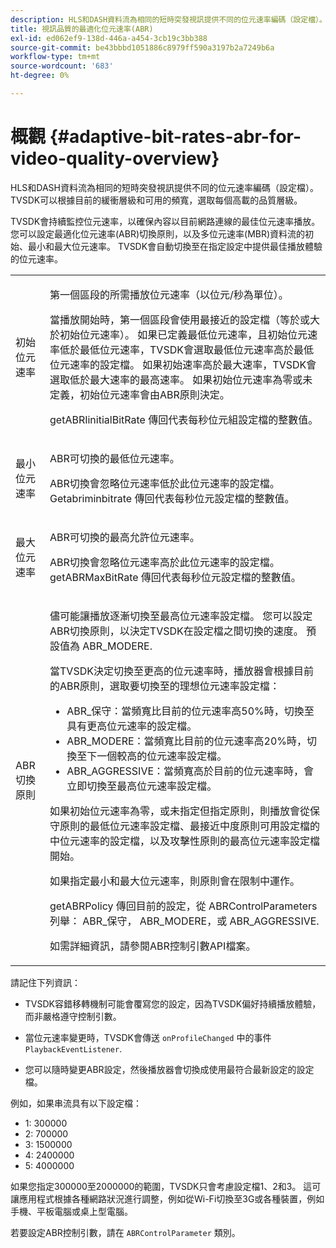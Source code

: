 ```yaml
---
description: HLS和DASH資料流為相同的短時突發視訊提供不同的位元速率編碼（設定檔）。 TVSDK可以根據目前的緩衝層級和可用的頻寬，選取每個高載的品質層級。
title: 視訊品質的最適化位元速率(ABR)
exl-id: ed062ef9-138d-446a-a454-3cb19c3bb388
source-git-commit: be43bbbd1051886c8979ff590a3197b2a7249b6a
workflow-type: tm+mt
source-wordcount: '683'
ht-degree: 0%

---
```


# 概觀 {#adaptive-bit-rates-abr-for-video-quality-overview}

HLS和DASH資料流為相同的短時突發視訊提供不同的位元速率編碼（設定檔）。 TVSDK可以根據目前的緩衝層級和可用的頻寬，選取每個高載的品質層級。

TVSDK會持續監控位元速率，以確保內容以目前網路連線的最佳位元速率播放。 您可以設定最適化位元速率(ABR)切換原則，以及多位元速率(MBR)資料流的初始、最小和最大位元速率。 TVSDK會自動切換至在指定設定中提供最佳播放體驗的位元速率。

<table id="table_AF838E082235406AA359BF1C1A77F85F"> 
 <tbody> 
  <tr> 
   <td colname="col01"> 初始位元速率 </td> 
   <td colname="col2"> <p>第一個區段的所需播放位元速率（以位元/秒為單位）。 </p> <p>當播放開始時，第一個區段會使用最接近的設定檔（等於或大於初始位元速率）。 如果已定義最低位元速率，且初始位元速率低於最低位元速率，TVSDK會選取最低位元速率高於最低位元速率的設定檔。 如果初始速率高於最大速率，TVSDK會選取低於最大速率的最高速率。 如果初始位元速率為零或未定義，初始位元速率會由ABR原則決定。 </p> <p><span class="codeph"> getABRIinitialBitRate</span> 傳回代表每秒位元組設定檔的整數值。 </p> </td> 
  </tr> 
  <tr> 
   <td colname="col01"> 最小位元速率 </td> 
   <td colname="col2"> <p>ABR可切換的最低位元速率。 </p> <p>ABR切換會忽略位元速率低於此位元速率的設定檔。 <span class="codeph"> Getabriminbitrate</span> 傳回代表每秒位元設定檔的整數值。 </p> </td> 
  </tr> 
  <tr> 
   <td colname="col01"> 最大位元速率 </td> 
   <td colname="col2"> <p>ABR可切換的最高允許位元速率。 </p> <p>ABR切換會忽略位元速率高於此位元速率的設定檔。 <span class="codeph"> getABRMaxBitRate</span> 傳回代表每秒位元設定檔的整數值。 </p> </td> 
  </tr> 
  <tr> 
   <td colname="col01"> ABR切換原則 </td> 
   <td colname="col2"> <p>儘可能讓播放逐漸切換至最高位元速率設定檔。 您可以設定ABR切換原則，以決定TVSDK在設定檔之間切換的速度。 預設值為 <span class="codeph"> ABR_MODERE</span>. </p> <p>當TVSDK決定切換至更高的位元速率時，播放器會根據目前的ABR原則，選取要切換至的理想位元速率設定檔： 
     <ul id="ul_AC9C99D84A3B4A8DBD1A05CC05DEE771"> 
      <li id="li_B79C0AA2CBFB42FF98A257CEC9C400BA"><span class="codeph"> ABR_保守</span>：當頻寬比目前的位元速率高50%時，切換至具有更高位元速率的設定檔。 </li> 
      <li id="li_38CC3A95D8634F359D0F7C273D0108C0"><span class="codeph"> ABR_MODERE</span>：當頻寬比目前的位元速率高20%時，切換至下一個較高的位元速率設定檔。 </li> 
      <li id="li_E845C035420D4B3FB2B179F448F8CA85"><span class="codeph"> ABR_AGGRESSIVE</span>：當頻寬高於目前的位元速率時，會立即切換至最高位元速率設定檔。 </li> 
     </ul> </p> <p>如果初始位元速率為零，或未指定但指定原則，則播放會從保守原則的最低位元速率設定檔、最接近中度原則可用設定檔的中位元速率的設定檔，以及攻擊性原則的最高位元速率設定檔開始。 </p> <p>如果指定最小和最大位元速率，則原則會在限制中運作。 </p> <p> <span class="codeph"> getABRPolicy</span> 傳回目前的設定，從 <span class="codeph"> ABRControlParameters</span> 列舉： <span class="codeph"> ABR_保守</span>， <span class="codeph"> ABR_MODERE</span>，或 <span class="codeph"> ABR_AGGRESSIVE</span>. </p> <p>如需詳細資訊，請參閱ABR控制引數API檔案。 </p> </td> 
  </tr> 
 </tbody> 
</table>

請記住下列資訊：

* TVSDK容錯移轉機制可能會覆寫您的設定，因為TVSDK偏好持續播放體驗，而非嚴格遵守控制引數。
* 當位元速率變更時，TVSDK會傳送 `onProfileChanged` 中的事件 `PlaybackEventListener`.

* 您可以隨時變更ABR設定，然後播放器會切換成使用最符合最新設定的設定檔。

例如，如果串流具有以下設定檔：

* 1: 300000
* 2: 700000
* 3: 1500000
* 4: 2400000
* 5: 4000000

如果您指定300000至2000000的範圍，TVSDK只會考慮設定檔1、2和3。 這可讓應用程式根據各種網路狀況進行調整，例如從Wi-Fi切換至3G或各種裝置，例如手機、平板電腦或桌上型電腦。

若要設定ABR控制引數，請在 `ABRControlParameter` 類別。
